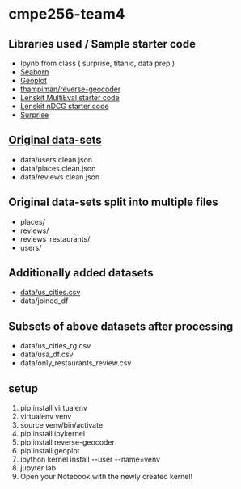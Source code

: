 # cmpe256-team4

## Libraries used / Sample starter code
- Ipynb from class ( surprise, titanic, data prep )
- [Seaborn](https://seaborn.pydata.org/tutorial.html)
- [Geoplot](https://residentmario.github.io/geoplot/quickstart/quickstart.html)
- [thampiman/reverse-geocoder](https://github.com/thampiman/reverse-geocoder)
- [Lenskit MultiEval starter code](https://github.com/lenskit/lkpy/blob/master/examples/MultiEval.ipynb)
- [Lenskit nDCG starter code](https://lkpy.lenskit.org/en/latest/GettingStarted.html)
- [Surprise](https://surprise.readthedocs.io/en/stable/index.html)

## [Original data-sets](https://cseweb.ucsd.edu/~jmcauley/datasets.html#google_local)
- data/users.clean.json
- data/places.clean.json
- data/reviews.clean.json

## Original data-sets split into multiple files
- places/
- reviews/
- reviews_restaurants/
- users/

## Additionally added datasets
- [data/us_cities.csv](https://github.com/kelvins/US-Cities-Database)
- data/joined_df

## Subsets of above datasets after processing
- data/us_cities_rg.csv
- data/usa_df.csv
- data/only_restaurants_review.csv

## setup
1. pip install virtualenv
2. virtualenv venv
3. source venv/bin/activate
4. pip install ipykernel
5. pip install reverse-geocoder
6. pip install geoplot
7. ipython kernel install --user --name=venv
8. jupyter lab
9. Open your Notebook with the newly created kernel!
